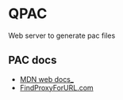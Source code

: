 # QPAC

Web server to generate pac files

## PAC docs

- [MDN web docs_](https://developer.mozilla.org/en-US/docs/Web/HTTP/Proxy_servers_and_tunneling/Proxy_Auto-Configuration_PAC_file)
- [FindProxyForURL.com]( https://findproxyforurl.com/ )
